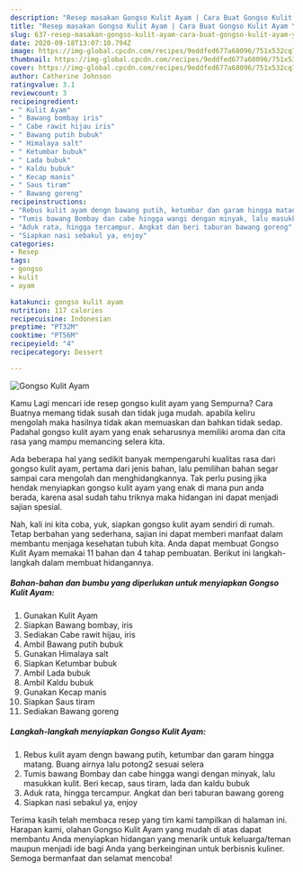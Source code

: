 ```yaml
---
description: "Resep masakan Gongso Kulit Ayam | Cara Buat Gongso Kulit Ayam Yang Lezat Sekali"
title: "Resep masakan Gongso Kulit Ayam | Cara Buat Gongso Kulit Ayam Yang Lezat Sekali"
slug: 637-resep-masakan-gongso-kulit-ayam-cara-buat-gongso-kulit-ayam-yang-lezat-sekali
date: 2020-09-18T13:07:10.794Z
image: https://img-global.cpcdn.com/recipes/9eddfed677a68096/751x532cq70/gongso-kulit-ayam-foto-resep-utama.jpg
thumbnail: https://img-global.cpcdn.com/recipes/9eddfed677a68096/751x532cq70/gongso-kulit-ayam-foto-resep-utama.jpg
cover: https://img-global.cpcdn.com/recipes/9eddfed677a68096/751x532cq70/gongso-kulit-ayam-foto-resep-utama.jpg
author: Catherine Johnson
ratingvalue: 3.1
reviewcount: 3
recipeingredient:
- " Kulit Ayam"
- " Bawang bombay iris"
- " Cabe rawit hijau iris"
- " Bawang putih bubuk"
- " Himalaya salt"
- " Ketumbar bubuk"
- " Lada bubuk"
- " Kaldu bubuk"
- " Kecap manis"
- " Saus tiram"
- " Bawang goreng"
recipeinstructions:
- "Rebus kulit ayam dengn bawang putih, ketumbar dan garam hingga matang. Buang airnya lalu potong2 sesuai selera"
- "Tumis bawang Bombay dan cabe hingga wangi dengan minyak, lalu masukkan kulit. Beri kecap, saus tiram, lada dan kaldu bubuk"
- "Aduk rata, hingga tercampur. Angkat dan beri taburan bawang goreng"
- "Siapkan nasi sebakul ya, enjoy"
categories:
- Resep
tags:
- gongso
- kulit
- ayam

katakunci: gongso kulit ayam 
nutrition: 117 calories
recipecuisine: Indonesian
preptime: "PT32M"
cooktime: "PT56M"
recipeyield: "4"
recipecategory: Dessert

---
```



![Gongso Kulit Ayam](https://img-global.cpcdn.com/recipes/9eddfed677a68096/751x532cq70/gongso-kulit-ayam-foto-resep-utama.jpg)

Kamu Lagi mencari ide resep gongso kulit ayam yang Sempurna? Cara Buatnya memang tidak susah dan tidak juga mudah. apabila keliru mengolah maka hasilnya tidak akan memuaskan dan bahkan tidak sedap. Padahal gongso kulit ayam yang enak seharusnya memiliki aroma dan cita rasa yang mampu memancing selera kita.



Ada beberapa hal yang sedikit banyak mempengaruhi kualitas rasa dari gongso kulit ayam, pertama dari jenis bahan, lalu pemilihan bahan segar sampai cara mengolah dan menghidangkannya. Tak perlu pusing jika hendak menyiapkan gongso kulit ayam yang enak di mana pun anda berada, karena asal sudah tahu triknya maka hidangan ini dapat menjadi sajian spesial.


Nah, kali ini kita coba, yuk, siapkan gongso kulit ayam sendiri di rumah. Tetap berbahan yang sederhana, sajian ini dapat memberi manfaat dalam membantu menjaga kesehatan tubuh kita. Anda dapat membuat Gongso Kulit Ayam memakai 11 bahan dan 4 tahap pembuatan. Berikut ini langkah-langkah dalam membuat hidangannya.

<!--inarticleads1-->

##### Bahan-bahan dan bumbu yang diperlukan untuk menyiapkan Gongso Kulit Ayam:

1. Gunakan  Kulit Ayam
1. Siapkan  Bawang bombay, iris
1. Sediakan  Cabe rawit hijau, iris
1. Ambil  Bawang putih bubuk
1. Gunakan  Himalaya salt
1. Siapkan  Ketumbar bubuk
1. Ambil  Lada bubuk
1. Ambil  Kaldu bubuk
1. Gunakan  Kecap manis
1. Siapkan  Saus tiram
1. Sediakan  Bawang goreng




<!--inarticleads2-->

##### Langkah-langkah menyiapkan Gongso Kulit Ayam:

1. Rebus kulit ayam dengn bawang putih, ketumbar dan garam hingga matang. Buang airnya lalu potong2 sesuai selera
1. Tumis bawang Bombay dan cabe hingga wangi dengan minyak, lalu masukkan kulit. Beri kecap, saus tiram, lada dan kaldu bubuk
1. Aduk rata, hingga tercampur. Angkat dan beri taburan bawang goreng
1. Siapkan nasi sebakul ya, enjoy




Terima kasih telah membaca resep yang tim kami tampilkan di halaman ini. Harapan kami, olahan Gongso Kulit Ayam yang mudah di atas dapat membantu Anda menyiapkan hidangan yang menarik untuk keluarga/teman maupun menjadi ide bagi Anda yang berkeinginan untuk berbisnis kuliner. Semoga bermanfaat dan selamat mencoba!
